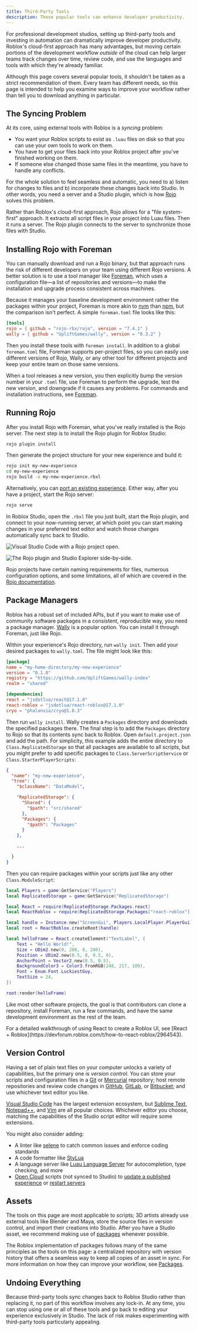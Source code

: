 ```yaml
---
title: Third-Party Tools
description: These popular tools can enhance developer productivity.
---
```


For professional development studios, setting up third-party tools and investing in automation can dramatically improve developer productivity. Roblox's cloud-first approach has many advantages, but moving certain portions of the development workflow _outside_ of the cloud can help larger teams track changes over time, review code, and use the languages and tools with which they're already familiar.

<Alert severity="info">
Although this page covers several popular tools, it shouldn't be taken as a strict recommendation of them. Every team has different needs, so this page is intended to help you examine ways to improve your workflow rather than tell you to download anything in particular.
</Alert>

## The Syncing Problem

At its core, using external tools with Roblox is a _syncing_ problem:

- You want your Roblox scripts to exist as `.luau` files on disk so that you can use your own tools to work on them.
- You have to get your files back into your Roblox project after you've finished working on them.
- If someone else changed those same files in the meantime, you have to handle any conflicts.

For the whole solution to feel seamless and automatic, you need to a) listen for changes to files and b) incorporate these changes back into Studio. In other words, you need a server and a Studio plugin, which is how [Rojo](https://rojo.space/) solves this problem.

Rather than Roblox's cloud-first approach, Rojo allows for a "file system-first" approach. It extracts all script files in your project into Luau files. Then it runs a server. The Rojo plugin connects to the server to synchronize those files with Studio.

## Installing Rojo with Foreman

You can manually download and run a Rojo binary, but that approach runs the risk of different developers on your team using different Rojo versions. A better solution is to use a tool manager like [Foreman](https://github.com/Roblox/foreman), which uses a configuration file—a list of repositories and versions—to make the installation and upgrade process consistent across machines.

Because it manages your baseline development environment rather the packages within your project, Foreman is more akin to [nvm](https://github.com/nvm-sh/nvm) than [npm](https://www.npmjs.com/), but the comparison isn't perfect. A simple `foreman.toml` file looks like this:

```toml
[tools]
rojo = { github = "rojo-rbx/rojo", version = "7.4.1" }
wally = { github = "UpliftGames/wally", version = "0.3.2" }
```

Then you install these tools with `foreman install`. In addition to a global `foreman.toml` file, Foreman supports per-project files, so you can easily use different versions of Rojo, Wally, or any other tool for different projects and keep your entire team on those same versions.

When a tool releases a new version, you then explicitly bump the version number in your `.toml` file, use Foreman to perform the upgrade, test the new version, and downgrade if it causes any problems. For commands and installation instructions, see [Foreman](https://github.com/Roblox/foreman?tab=readme-ov-file#installation).

## Running Rojo

After you install Rojo with Foreman, what you've really installed is the Rojo server. The next step is to install the Rojo plugin for Roblox Studio:

```bash
rojo plugin install
```

Then generate the project structure for your new experience and build it:

```bash
rojo init my-new-experience
cd my-new-experience
rojo build -o my-new-experience.rbxl
```

Alternatively, you can [port an existing experience](https://rojo.space/docs/v7/getting-started/existing-game/). Either way, after you have a project, start the Rojo server:

```bash
rojo serve
```

In Roblox Studio, open the `.rbxl` file you just built, start the Rojo plugin, and connect to your now-running server, at which point you can start making changes in your preferred text editor and watch those changes automatically sync back to Studio.

![Visual Studio Code with a Rojo project open.](../assets/scripting/external-tools/external-tools-vscode.png)

![The Rojo plugin and Studio Explorer side-by-side.](../assets/scripting/external-tools/external-tools-rojo-plugin.png)

Rojo projects have certain naming requirements for files, numerous configuration options, and some limitations, all of which are covered in the [Rojo documentation](https://rojo.space/docs/v7/).

## Package Managers

Roblox has a robust set of included APIs, but if you want to make use of community software packages in a consistent, reproducible way, you need a package manager. [Wally](https://wally.run/) is a popular option. You can install it through Foreman, just like Rojo.

Within your experience's Rojo directory, run `wally init`. Then add your desired packages to `wally.toml`. The file might look like this:

```toml
[package]
name = "my-home-directory/my-new-experience"
version = "0.1.0"
registry = "https://github.com/UpliftGames/wally-index"
realm = "shared"

[dependencies]
react = "jsdotlua/react@17.1.0"
react-roblox = "jsdotlua/react-roblox@17.1.0"
cryo = "phalanxia/cryo@1.0.3"
```

Then run `wally install`. Wally creates a `Packages` directory and downloads the specified packages there. The final step is to add the `Packages` directory to Rojo so that its contents sync back to Roblox. Open `default.project.json` and add the path. For simplicity, this example adds the entire directory to `Class.ReplicatedStorage` so that all packages are available to all scripts, but you might prefer to add specific packages to `Class.ServerScriptService` or `Class.StarterPlayerScripts`:

```json
{
  "name": "my-new-experience",
  "tree": {
    "$className": "DataModel",

    "ReplicatedStorage": {
      "Shared": {
        "$path": "src/shared"
      },
      "Packages": {
        "$path": "Packages"
      }
    },

    ...

  }
}
```

Then you can require packages within your scripts just like any other `Class.ModuleScript`:

```lua
local Players = game:GetService("Players")
local ReplicatedStorage = game:GetService("ReplicatedStorage")

local React = require(ReplicatedStorage.Packages.react)
local ReactRoblox = require(ReplicatedStorage.Packages["react-roblox"])

local handle = Instance.new("ScreenGui", Players.LocalPlayer.PlayerGui)
local root = ReactRoblox.createRoot(handle)

local helloFrame = React.createElement("TextLabel", {
	Text = "Hello World!",
	Size = UDim2.new(0, 200, 0, 200),
	Position = UDim2.new(0.5, 0, 0.5, 0),
	AnchorPoint = Vector2.new(0.5, 0.5),
	BackgroundColor3 = Color3.fromRGB(248, 217, 109),
	Font = Enum.Font.LuckiestGuy,
	TextSize = 24,
})

root:render(helloFrame)
```

Like most other software projects, the goal is that contributors can clone a repository, install Foreman, run a few commands, and have the same development environment as the rest of the team.

<Alert severity="success">
For a detailed walkthrough of using React to create a Roblox UI, see [React + Roblox](https://devforum.roblox.com/t/how-to-react-roblox/2964543).
</Alert>

## Version Control

Having a set of plain text files on your computer unlocks a variety of capabilities, but the primary one is _version control_. You can store your scripts and configuration files in a [Git](https://git-scm.com/) or [Mercurial](https://www.mercurial-scm.org/) repository; host remote repositories and review code changes in [GitHub](https://github.com), [GitLab](https://gitlab.com), or [Bitbucket](https://bitbucket.org); and use whichever text editor you like.

[Visual Studio Code](https://code.visualstudio.com) has the largest extension ecosystem, but [Sublime Text](https://www.sublimetext.com), [Notepad++](https://notepad-plus-plus.org), and [Vim](https://www.vim.org) are all popular choices. Whichever editor you choose, matching the capabilities of the Studio script editor will require some extensions.

You might also consider adding:

- A linter like [selene](https://github.com/Kampfkarren/selene) to catch common issues and enforce coding standards
- A code formatter like [StyLua](https://github.com/JohnnyMorganz/StyLua)
- A language server like [Luau Language Server](https://github.com/JohnnyMorganz/luau-lsp) for autocompletion, type checking, and more
- [Open Cloud](https://create.roblox.com/docs/cloud/open-cloud) scripts (not synced to Studio) to [update a published experience](https://create.roblox.com/docs/cloud/reference/Universe#Update-Universe) or [restart servers](https://create.roblox.com/docs/cloud/reference/Universe#Restart-Universe-Servers)

## Assets

The tools on this page are most applicable to scripts; 3D artists already use external tools like Blender and Maya, store the source files in version control, and import their creations into Studio. After you have a Studio asset, we recommend making use of [packages](../projects/assets/packages.md) whenever possible.

The Roblox implementation of packages follows many of the same principles as the tools on this page: a centralized repository with version history that offers a seamless way to keep all copies of an asset in sync. For more information on how they can improve your workflow, see [Packages](../projects/assets/packages.md).

## Undoing Everything

Because third-party tools sync changes back to Roblox Studio rather than replacing it, no part of this workflow involves any lock-in. At any time, you can stop using one or all of these tools and go back to editing your experience exclusively in Studio. The lack of risk makes experimenting with third-party tools particularly appealing.
